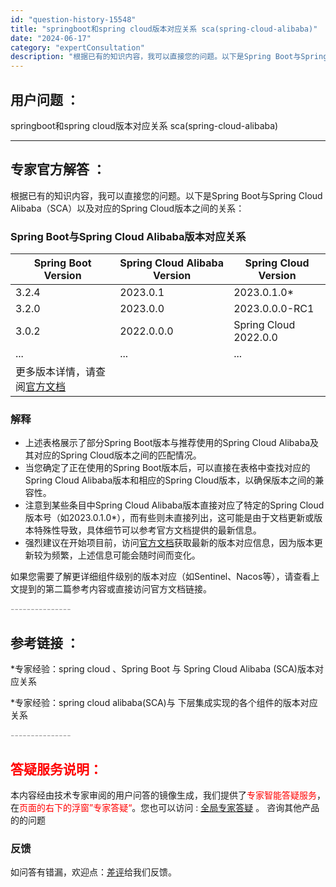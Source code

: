 ```yaml
---
id: "question-history-15548"
title: "springboot和spring cloud版本对应关系 sca(spring-cloud-alibaba)"
date: "2024-06-17"
category: "expertConsultation"
description: "根据已有的知识内容，我可以直接您的问题。以下是Spring Boot与Spring Cloud Alibaba（SCA）以及对应的Spring Cloud版本之间的关系：### Spring Boot与Spring Cloud Alibaba版本对应关系 **Spring Boot Version*"
---
```


## 用户问题 ： 
 springboot和spring cloud版本对应关系 sca(spring-cloud-alibaba) 

---------------
## 专家官方解答 ：

根据已有的知识内容，我可以直接您的问题。以下是Spring Boot与Spring Cloud Alibaba（SCA）以及对应的Spring Cloud版本之间的关系：

### Spring Boot与Spring Cloud Alibaba版本对应关系

| **Spring Boot Version** | **Spring Cloud Alibaba Version** | **Spring Cloud Version** |
| --- | --- | --- |
| 3.2.4 | 2023.0.1 | 2023.0.1.0* |
| 3.2.0 | 2023.0.0 | 2023.0.0.0-RC1 |
| 3.0.2 | 2022.0.0.0 | Spring Cloud 2022.0.0 |
| ... | ... | ... |
| 更多版本详情，请查阅[官方文档](https://sca.aliyun.com/docs/2023/overview/version-explain/) |

### 解释
- 上述表格展示了部分Spring Boot版本与推荐使用的Spring Cloud Alibaba及其对应的Spring Cloud版本之间的匹配情况。
- 当您确定了正在使用的Spring Boot版本后，可以直接在表格中查找对应的Spring Cloud Alibaba版本和相应的Spring Cloud版本，以确保版本之间的兼容性。
- 注意到某些条目中Spring Cloud Alibaba版本直接对应了特定的Spring Cloud版本号（如2023.0.1.0*），而有些则未直接列出，这可能是由于文档更新或版本特殊性导致，具体细节可以参考官方文档提供的最新信息。
- 强烈建议在开始项目前，访问[官方文档](https://sca.aliyun.com/docs/2023/overview/version-explain/)获取最新的版本对应信息，因为版本更新较为频繁，上述信息可能会随时间而变化。

如果您需要了解更详细组件级别的版本对应（如Sentinel、Nacos等），请查看上文提到的第二篇参考内容或直接访问官方文档链接。


<font color="#949494">---------------</font> 


## 参考链接 ：

*专家经验：spring cloud 、Spring Boot 与 Spring Cloud Alibaba (SCA)版本对应关系 
 
 *专家经验：spring cloud alibaba(SCA)与 下层集成实现的各个组件的版本对应关系 


 <font color="#949494">---------------</font> 
 


## <font color="#FF0000">答疑服务说明：</font> 

本内容经由技术专家审阅的用户问答的镜像生成，我们提供了<font color="#FF0000">专家智能答疑服务</font>，在<font color="#FF0000">页面的右下的浮窗”专家答疑“</font>。您也可以访问 : [全局专家答疑](https://opensource.alibaba.com/chatBot) 。 咨询其他产品的的问题

### 反馈
如问答有错漏，欢迎点：[差评](https://ai.nacos.io/user/feedbackByEnhancerGradePOJOID?enhancerGradePOJOId=15573)给我们反馈。
